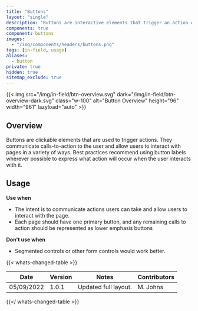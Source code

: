 ```yaml
---
title: "Buttons"
layout: "single"
description: "Buttons are interactive elements that trigger an action or an event."
components: true
component: buttons
images:
  - "/img/components/headers/buttons.png"
tags: [in-field, usage]
aliases:
  - button
private: true
hidden: true
sitemap_exclude: true
---
```


{{< img src="/img/in-field/btn-overview.svg" dark="/img/in-field/btn-overview-dark.svg" class="w-100" alt="Button Overview" height="96" width="961" lazyload="auto" >}}

## Overview

Buttons are clickable elements that are used to trigger actions. They communicate calls-to-action to the user and allow users to interact with pages in a variety of ways. Best practices recommend using button labels wherever possible to express what action will occur when the user interacts with it.

## Usage

**Use when**

- The intent is to communicate actions users can take and allow users to interact with the page.
- Each page should have one primary button, and any remaining calls to action should be represented as lower emphasis buttons

**Don't use when**

- Segmented controls or other form controls would work better.

{{< whats-changed-table >}}

| Date       | Version | Notes                | Contributors |
| ---------- | ------- | -------------------- | ------------ |
| 05/09/2022 | 1.0.1   | Updated full layout. | M. Johns     |

{{</ whats-changed-table >}}

<style data-pagefind-ignore>
body[data-url*="/buttons/"] #menu-left a[href*=radio-buttons] {
  background-color: transparent !important;
}
</style>
